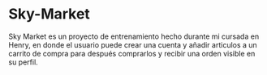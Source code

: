 # Sky-Market
Sky Market es un proyecto de entrenamiento hecho durante mi cursada en Henry, en donde el usuario puede crear una cuenta y añadir articulos a un carrito de compra para después comprarlos y recibir una orden visible en su perfil.
